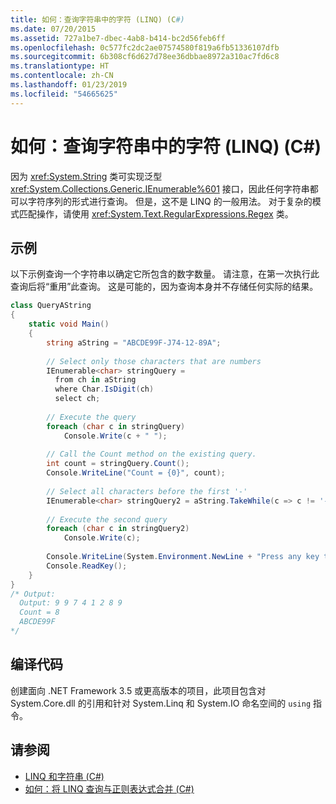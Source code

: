 ```yaml
---
title: 如何：查询字符串中的字符 (LINQ) (C#)
ms.date: 07/20/2015
ms.assetid: 727a1be7-dbec-4ab8-b414-bc2d56feb6ff
ms.openlocfilehash: 0c577fc2dc2ae07574580f819a6fb51336107dfb
ms.sourcegitcommit: 6b308cf6d627d78ee36dbbae8972a310ac7fd6c8
ms.translationtype: HT
ms.contentlocale: zh-CN
ms.lasthandoff: 01/23/2019
ms.locfileid: "54665625"
---
```

# <a name="how-to-query-for-characters-in-a-string-linq-c"></a>如何：查询字符串中的字符 (LINQ) (C#)
因为 <xref:System.String> 类可实现泛型 <xref:System.Collections.Generic.IEnumerable%601> 接口，因此任何字符串都可以字符序列的形式进行查询。 但是，这不是 LINQ 的一般用法。 对于复杂的模式匹配操作，请使用 <xref:System.Text.RegularExpressions.Regex> 类。  
  
## <a name="example"></a>示例  
 以下示例查询一个字符串以确定它所包含的数字数量。 请注意，在第一次执行此查询后将“重用”此查询。 这是可能的，因为查询本身并不存储任何实际的结果。  
  
```csharp  
class QueryAString  
{  
    static void Main()  
    {  
        string aString = "ABCDE99F-J74-12-89A";  
  
        // Select only those characters that are numbers  
        IEnumerable<char> stringQuery =  
          from ch in aString  
          where Char.IsDigit(ch)  
          select ch;  
  
        // Execute the query  
        foreach (char c in stringQuery)  
            Console.Write(c + " ");  
  
        // Call the Count method on the existing query.  
        int count = stringQuery.Count();  
        Console.WriteLine("Count = {0}", count);  
  
        // Select all characters before the first '-'  
        IEnumerable<char> stringQuery2 = aString.TakeWhile(c => c != '-');  
  
        // Execute the second query  
        foreach (char c in stringQuery2)  
            Console.Write(c);  
  
        Console.WriteLine(System.Environment.NewLine + "Press any key to exit");  
        Console.ReadKey();  
    }  
}  
/* Output:  
  Output: 9 9 7 4 1 2 8 9  
  Count = 8  
  ABCDE99F  
*/  
```  
  
## <a name="compiling-the-code"></a>编译代码  
 创建面向 .NET Framework 3.5 或更高版本的项目，此项目包含对 System.Core.dll 的引用和针对 System.Linq 和 System.IO 命名空间的 `using` 指令。  
  
## <a name="see-also"></a>请参阅

- [LINQ 和字符串 (C#)](../../../../csharp/programming-guide/concepts/linq/linq-and-strings.md)
- [如何：将 LINQ 查询与正则表达式合并 (C#)](../../../../csharp/programming-guide/concepts/linq/how-to-combine-linq-queries-with-regular-expressions.md)
